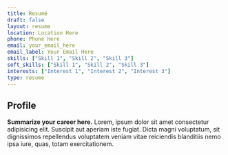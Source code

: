 ```yaml
---
title: Resumé
draft: false
layout: resume
location: Location Here
phone: Phone Here
email: your_email_here
email_label: Your Email Here
skills: ["Skill 1", "Skill 2", "Skill 3"]
soft_skills: ["Skill 1", "Skill 2", "Skill 3"]
interests: ["Interest 1", "Interest 2", "Interest 3"]
type: resume
---
```


## Profile
<div class="cvwrapper">

**Summarize your career here.** Lorem, ipsum dolor sit amet consectetur adipisicing elit. Suscipit aut aperiam iste fugiat. Dicta magni voluptatum, sit dignissimos repellendus voluptatem veniam vitae reiciendis blanditiis nemo ipsa iure, quas, totam exercitationem.

</div>


